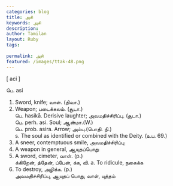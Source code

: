 ```yaml
---
categories: blog
title: அசி
keywords: அசி
description: 
author: Tamilan
layout: Ruby
tags: 
 
permalink: அசி
featured: /images/ttak-48.png
---
```

  
[ aci ]  
  
பெ. asi  
1. Sword, knife; வாள். (திவா.)  
2. Weapon; படைக்கலம். (சூடா.)  
பெ. hasikā. Derisive laughter; அவமதிச்சிரிப்பு. (சூடா.)  
பெ. perh. asi. Soul; ஆன்மா.(W.)  
பெ. prob. asira. Arrow; அம்பு.(பொதி. நி.)  
s. The soul as identified or combined with the Deity. (உப. 69.)  
2. A sneer, contemptuous smile, அவமதிச்சிரிப்பு  
3. A weapon in general, ஆயுதப்பொது  
4. A sword, cimeter, வாள். (p.)  
க்கிறேன், த்தேன், ப்பேன், க்க, வி. a. To ridicule, நகைக்க  
2. To destroy, அழிக்க. (p.)  
அவமதிச்சிரிப்பு, ஆயுதப் பொது, வாள், யுத்தம்